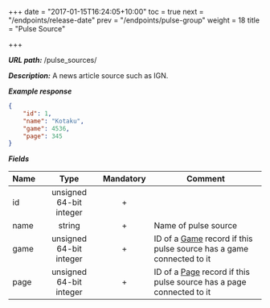 +++
date = "2017-01-15T16:24:05+10:00"
toc = true
next = "/endpoints/release-date"
prev = "/endpoints/pulse-group"
weight = 18
title = "Pulse Source"

+++

***URL path:*** /pulse_sources/

***Description:*** A news article source such as IGN.

***Example response***

```json
{
    "id": 1,
    "name": "Kotaku",
    "game": 4536,
    "page": 345
}
```

***Fields***

| Name         | Type                    | Mandatory | Comment |
| ------------ |:-----------------------:|:---------:| ------- |
| id           | unsigned 64-bit integer |     +     ||
| name     | string                 |     +     | Name of pulse source |
| game        | unsigned 64-bit integer                  |     +     | ID of a [Game](../game) record if this pulse source has a game connected to it |
| page      | unsigned 64-bit integer       |     +     | ID of a [Page](../page) record if this pulse source has a page connected to it  |
